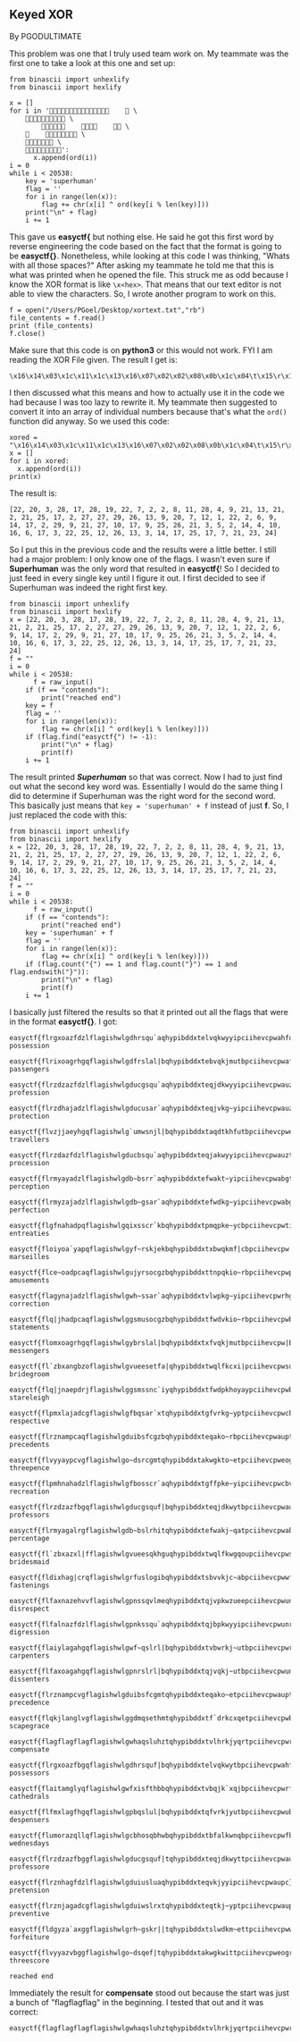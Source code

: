 ## Keyed XOR

By PGODULTIMATE

This problem was one that I truly used team work on. My teammate was the first one to take a look at this one and set up:

```
from binascii import unhexlify
from binascii import hexlify 

x = []
for i in '     \
     \
                 \
         \
     \
    ':
      x.append(ord(i))
i = 0
while i < 20538:
    key = 'superhuman'
    flag = ''
    for i in range(len(x)):
        flag += chr(x[i] ^ ord(key[i % len(key)]))
    print("\n" + flag)
    i += 1
```

This gave us **easyctf{** but nothing else. He said he got this first word by reverse engineering the code based on the fact that the format is going to be **easyctf{}**. Nonetheless, while looking at this code I was thinking, "Whats with all those spaces?" After asking my teammate he told me that this is what was printed when he opened the file. This struck me as odd because I know the XOR format is like `\x<hex>`. That means that our text editor is not able to view the characters. So, I wrote another program to work on this.

```
f = open("/Users/PGoel/Desktop/xortext.txt","rb")
file_contents = f.read()
print (file_contents)
f.close()
```

Make sure that this code is on **python3** or this would not work. FYI I am reading the XOR File given. The result I get is:

```
\x16\x14\x03\x1c\x11\x1c\x13\x16\x07\x02\x02\x08\x0b\x1c\x04\t\x15\r\x15\x02\x15\x19\x11\x02\x1b\x1b\x1d\x1a\r\t\x14\x07\x0c\x01\x16\x02\x06\t\x0e\x11\x02\x1d\t\x15\x1b\n\x11\t\x19\x1a\x15\x03\x05\x02\x0e\x04\n\x10\x06\x11\x03\x16\x19\x0c\x1a\r\x03\x0e\x11\x19\x11\x07\x15\x17\x18
```

I then discussed what this means and how to actually use it in the code we had because I was too lazy to rewrite it. My teammate then suggested to convert it into an array of individual numbers because that's what the `ord()` function did anyway. So we used this code:

```
xored = "\x16\x14\x03\x1c\x11\x1c\x13\x16\x07\x02\x02\x08\x0b\x1c\x04\t\x15\r\x15\x02\x15\x19\x11\x02\x1b\x1b\x1d\x1a\r\t\x14\x07\x0c\x01\x16\x02\x06\t\x0e\x11\x02\x1d\t\x15\x1b\n\x11\t\x19\x1a\x15\x03\x05\x02\x0e\x04\n\x10\x06\x11\x03\x16\x19\x0c\x1a\r\x03\x0e\x11\x19\x11\x07\x15\x17\x18"
x = []
for i in xored:
  x.append(ord(i))
print(x)
```

The result is:

```
[22, 20, 3, 28, 17, 28, 19, 22, 7, 2, 2, 8, 11, 28, 4, 9, 21, 13, 21, 2, 21, 25, 17, 2, 27, 27, 29, 26, 13, 9, 20, 7, 12, 1, 22, 2, 6, 9, 14, 17, 2, 29, 9, 21, 27, 10, 17, 9, 25, 26, 21, 3, 5, 2, 14, 4, 10, 16, 6, 17, 3, 22, 25, 12, 26, 13, 3, 14, 17, 25, 17, 7, 21, 23, 24]
```

So I put this in the previous code and the results were a little better. I still had a major problem: I only know one of the flags. I wasn't even sure if **Superhuman** was the only word that resulted in **easyctf{**! So I decided to just feed in every single key until I figure it out. I first decided to see if Superhuman was indeed the right first key.

```
from binascii import unhexlify
from binascii import hexlify
x = [22, 20, 3, 28, 17, 28, 19, 22, 7, 2, 2, 8, 11, 28, 4, 9, 21, 13, 21, 2, 21, 25, 17, 2, 27, 27, 29, 26, 13, 9, 20, 7, 12, 1, 22, 2, 6, 9, 14, 17, 2, 29, 9, 21, 27, 10, 17, 9, 25, 26, 21, 3, 5, 2, 14, 4, 10, 16, 6, 17, 3, 22, 25, 12, 26, 13, 3, 14, 17, 25, 17, 7, 21, 23, 24]
f = ""
i = 0
while i < 20538:
      f = raw_input()
    if (f == "contends"):
        print("reached end")
    key = f
    flag = ''
    for i in range(len(x)):
        flag += chr(x[i] ^ ord(key[i % len(key)]))
    if (flag.find("easyctf{") != -1):
        print("\n" + flag)
        print(f)
    i += 1
```

The result printed _**Superhuman**_ so that was correct. Now I had to just find out what the second key word was. Essentially I would do the same thing I did to determine if Superhuman was the right word for the second word. This basically just means that `key = 'superhuman' + f` instead of just **f**. So, I just replaced the code with this:

```
from binascii import unhexlify
from binascii import hexlify
x = [22, 20, 3, 28, 17, 28, 19, 22, 7, 2, 2, 8, 11, 28, 4, 9, 21, 13, 21, 2, 21, 25, 17, 2, 27, 27, 29, 26, 13, 9, 20, 7, 12, 1, 22, 2, 6, 9, 14, 17, 2, 29, 9, 21, 27, 10, 17, 9, 25, 26, 21, 3, 5, 2, 14, 4, 10, 16, 6, 17, 3, 22, 25, 12, 26, 13, 3, 14, 17, 25, 17, 7, 21, 23, 24]
f = ""
i = 0
while i < 20538:
      f = raw_input()
    if (f == "contends"):
        print("reached end")
    key = 'superhuman' + f
    flag = ''
    for i in range(len(x)):
        flag += chr(x[i] ^ ord(key[i % len(key)]))
    if (flag.count("{") == 1 and flag.count("}") == 1 and flag.endswith("}")):
        print("\n" + flag)
        print(f)
    i += 1
```

I basically just filtered the results so that it printed out all the flags that were in the format **easyctf{}**. I got:

    easyctf{flrgxoazfdzlflagishwlgdhrsqu`aqhypibddxtelvqkwyyipciihevcpwahfd}
    possession

    easyctf{flrixoagrhgqflagishwlgdfrslal|bqhypibddxtebvqkjmutbpciihevcpwaffd}
    passengers

    easyctf{flrzdzazfdzlflagishwlgducgsqu`aqhypibddxteqjdkwyyipciihevcpwauzq}
    profession

    easyctf{flrzdhajadzlflagishwlgducusar`aqhypibddxteqjvkg~yipciihevcpwauzc}
    protection

    easyctf{flvzjjaeyhgqflagishwlg`umwsnjl|bqhypibddxtaqdtkhfutbpciihevcpweuta}
    travellers

    easyctf{flrzdazfdzlflagishwlgducbsqu`aqhypibddxteqjakwyyipciihevcpwauzt}
    procession

    easyctf{flrmyayadzlflagishwlgdb~bsrr`aqhypibddxtefwakt~yipciihevcpwabgt}
    perception

    easyctf{flrmyzajadzlflagishwlgdb~gsar`aqhypibddxtefwdkg~yipciihevcpwabgq}
    perfection

    easyctf{flgfnahadpqflagishwlgqixsscr`kbqhypibddxtpmqpke~ycbpciihevcpwtiae}
    entreaties

    easyctf{floiyoa`yapqflagishwlgyf~rskjekbqhypibddxtxbwqkmf|cbpciihevcpw|fgd}
    marseilles

    easyctf{flce~oadpcaqflagishwlgujyrsocgzbqhypibddxttnpqkio~rbpciihevcpwpj`d}
    amusements

    easyctf{flagynajadzlflagishwlgwh~ssar`aqhypibddxtvlwpkg~yipciihevcpwrhge}
    correction

    easyctf{flq|jhadpcaqflagishwlggsmusocgzbqhypibddxtfwdvkio~rbpciihevcpwbstc}
    statements

    easyctf{flomxoagrhgqflagishwlgybrslal|bqhypibddxtxfvqkjmutbpciihevcpw|bfd}
    messengers

    easyctf{fl`zbxangbzoflagishwlgvueesetfa|qhypibddxtwqlfkcxi|pciihevcpwsu|s}
    bridegroom

    easyctf{flq|jnaepdrjflagishwlggsmssnc`iyqhypibddxtfwdpkhoyaypciihevcpwbste}
    stareleigh

    easyctf{flpmxlajadcgflagishwlgfbqsar`xtqhypibddxtgfvrkg~yptpciihevcpwcbfg}
    respective

    easyctf{flrznampcaqflagishwlgduibsfcgzbqhypibddxteqako~rbpciihevcpwaupt}
    precedents

    easyctf{flvyyaypcvgflagishwlgo~dsrcgmtqhypibddxtakwgkto~etpciihevcpweogr}
    threepence

    easyctf{flpmhnahadzlflagishwlgfbosscr`aqhypibddxtgffpke~yipciihevcpwcbve}
    recreation

    easyctf{flrzdzazfbgqflagishwlgducgsquf|bqhypibddxteqjdkwytbpciihevcpwauzq}
    professors

    easyctf{flrmyagalrgflagishwlgdb~bslrhitqhypibddxtefwakj~qatpciihevcpwabgt}
    percentage

    easyctf{fl`zbxazxl|fflagishwlgvueesqkhguqhypibddxtwqlfkwgqoupciihevcpwsu|s}
    bridesmaid

    easyctf{fldixhag|crqflagishwlgrfuslogibqhypibddxtsbvvkjc~abpciihevcpwwffc}
    fastenings

    easyctf{flfaxnazehvvflagishwlgpnssqvlmeqhypibddxtqjvpkwzueepciihevcpwunfe}
    disrespect

    easyctf{flfalnazfdzlflagishwlgpnkssqu`aqhypibddxtqjbpkwyyipciihevcpwunre}
    digression

    easyctf{flaiylagahgqflagishwlgwf~qslrl|bqhypibddxtvbwrkj~utbpciihevcpwrfgg}
    carpenters

    easyctf{flfaxoagahgqflagishwlgpnrslrl|bqhypibddxtqjvqkj~utbpciihevcpwunfd}
    dissenters

    easyctf{flrznampcvgflagishwlgduibsfcgmtqhypibddxteqako~etpciihevcpwaupt}
    precedence

    easyctf{flqkjlanglvgflagishwlggdmqsethmtqhypibddxtf`drkcxqetpciihevcpwbdtg}
    scapegrace

    easyctf{flagflagflagflagishwlgwhaqsluhztqhypibddxtvlhrkjyqrtpciihevcpwrhxg}
    compensate

    easyctf{flrgxoazfbgqflagishwlgdhrsquf|bqhypibddxtelvqkwytbpciihevcpwahfd}
    possessors

    easyctf{flaitamglyqflagishwlgwfxisfthbbqhypibddxtvbqjk`xqjbpciihevcpwrfa}
    cathedrals

    easyctf{flfmxlagfhgqflagishwlgpbqslul|bqhypibddxtqfvrkjyutbpciihevcpwubfg}
    despensers

    easyctf{flumorazqllqflagishwlgcbhosqbhwbqhypibddxtbfalkwnqbpciihevcpwfbqy}
    wednesdays

    easyctf{flrzdzazfbggflagishwlgducgsquf|tqhypibddxteqjdkwyttpciihevcpwauzq}
    professore

    easyctf{flrznhagfdzlflagishwlgduiusluaqhypibddxteqvkjyyipciihevcpwaupc}
    pretension

    easyctf{flrznjagadcgflagishwlgduiwslrxtqhypibddxteqtkj~yptpciihevcpwaupa}
    preventive

    easyctf{fldgyza`axggflagishwlgrh~gskr||tqhypibddxtslwdkm~ettpciihevcpwwhgq}
    forfeiture

    easyctf{flvyyazvbggflagishwlgo~dsqef|tqhypibddxtakwgkwittpciihevcpweogr}
    threescore

    reached end



Immediately the result for **compensate** stood out because the start was just a bunch of "flagflagflag" in the beginning. I tested that out and it was correct:

```
easyctf{flagflagflagflagishwlgwhaqsluhztqhypibddxtvlhrkjyqrtpciihevcpwrhxg}
```




